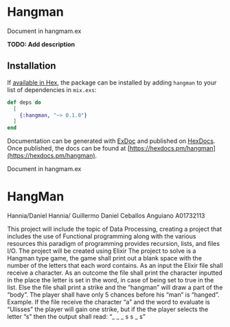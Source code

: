 

# Hangman
Document in hangmam.ex


**TODO: Add description**

## Installation

If [available in Hex](https://hex.pm/docs/publish), the package can be installed
by adding `hangman` to your list of dependencies in `mix.exs`:

```elixir
def deps do
  [
    {:hangman, "~> 0.1.0"}
  ]
end
```

Documentation can be generated with [ExDoc](https://github.com/elixir-lang/ex_doc)
and published on [HexDocs](https://hexdocs.pm). Once published, the docs can
be found at [https://hexdocs.pm/hangman](https://hexdocs.pm/hangman).


Document in hangmam.ex

# HangMan
Hannia/Daniel
Hannia/
Guillermo Daniel Ceballos Anguiano A01732113

This project will include the topic of Data Processing, creating a project that includes the use of Functional programming
along with the various resources this paradigm of programming provides recursion, lists, and files I/O. The project will be 
created using Elixir
The project to solve is a Hangman type game, the game shall print out a blank space with the number of the letters that each 
word contains. As an input the Elixir file shall receive a character. 
As an outcome the file shall print the character inputted in the place the letter is set in the word, in case of being set to
true in the list. Else the file shall print a strike and the “hangman” will draw a part of the “body”. The player shall have 
only 5 chances before his “man” is “hanged”. Example. If the file receive the character “a” and the word to evaluate is “Ulisses”
the player will gain one strike, but if the the player selects the letter “s” then the output shall read: “_ _ _ s s _ s” 
